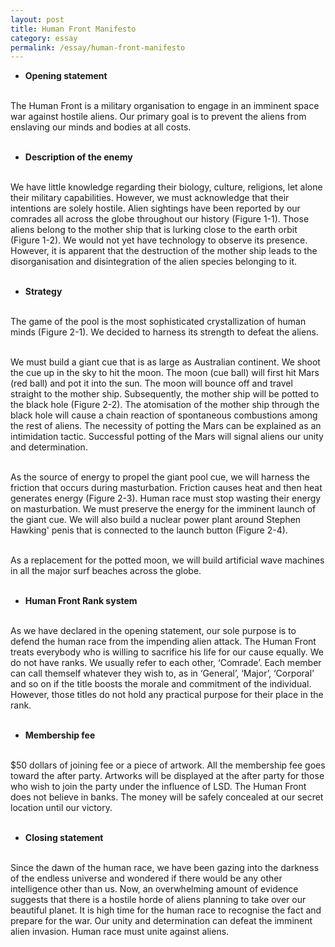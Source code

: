 ```yaml
---
layout: post
title: Human Front Manifesto
category: essay
permalink: /essay/human-front-manifesto
---
```


- <b>Opening statement</b>
  <br /><br />

The Human Front is a military organisation to engage in an imminent space war against hostile aliens. Our primary goal is to prevent the aliens from enslaving our minds and bodies at all costs.
<br /><br />

- <b>Description of the enemy</b>
  <br /><br />

We have little knowledge regarding their biology, culture, religions, let alone their military capabilities. However, we must acknowledge that their intentions are solely hostile. Alien sightings have been reported by our comrades all across the globe throughout our history (Figure 1-1). Those aliens belong to the mother ship that is lurking close to the earth orbit (Figure 1-2). We would not yet have technology to observe its presence. However, it is apparent that the destruction of the mother ship leads to the disorganisation and disintegration of the alien species belonging to it.
<br /><br />

- <b>Strategy</b>
  <br /><br />

The game of the pool is the most sophisticated crystallization of human minds (Figure 2-1). We decided to harness its strength to defeat the aliens.
<br /><br />

We must build a giant cue that is as large as Australian continent. We shoot the cue up in the sky to hit the moon. The moon (cue ball) will first hit Mars (red ball) and pot it into the sun. The moon will bounce off and travel straight to the mother ship. Subsequently, the mother ship will be potted to the black hole (Figure 2-2). The atomisation of the mother ship through the black hole will cause a chain reaction of spontaneous combustions among the rest of aliens.
The necessity of potting the Mars can be explained as an intimidation tactic. Successful potting of the Mars will signal aliens our unity and determination.
<br /><br />

As the source of energy to propel the giant pool cue, we will harness the friction that occurs during masturbation. Friction causes heat and then heat generates energy (Figure 2-3). Human race must stop wasting their energy on masturbation. We must preserve the energy for the imminent launch of the giant cue. We will also build a nuclear power plant around Stephen Hawking' penis that is connected to the launch button (Figure 2-4).
<br /><br />

As a replacement for the potted moon, we will build artificial wave machines in all the major surf beaches across the globe.
<br /><br />

- <b>Human Front Rank system</b>
  <br /><br />

As we have declared in the opening statement, our sole purpose is to defend the human race from the impending alien attack. The Human Front treats everybody who is willing to sacrifice his life for our cause equally. We do not have ranks. We usually refer to each other, ‘Comrade’. Each member can call themself whatever they wish to, as in ‘General’, ‘Major’, ‘Corporal’ and so on if the title boosts the morale and commitment of the individual. However, those titles do not hold any practical purpose for their place in the rank.
<br /><br />

- <b>Membership fee</b>
  <br /><br />

$50 dollars of joining fee or a piece of artwork. All the membership fee goes toward the after party. Artworks will be displayed at the after party for those who wish to join the party under the influence of LSD. The Human Front does not believe in banks. The money will be safely concealed at our secret location until our victory.
<br /><br />

- <b>Closing statement</b>
  <br /><br />

Since the dawn of the human race, we have been gazing into the darkness of the endless universe and wondered if there would be any other intelligence other than us. Now, an overwhelming amount of evidence suggests that there is a hostile horde of aliens planning to take over our beautiful planet. It is high time for the human race to recognise the fact and prepare for the war. Our unity and determination can defeat the imminent alien invasion. Human race must unite against aliens.
<br /><br />
